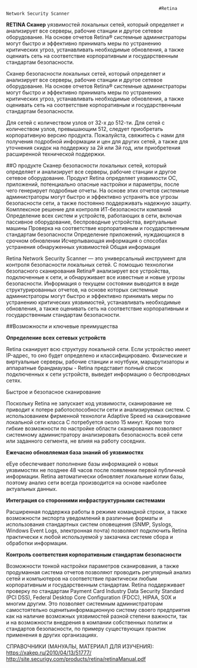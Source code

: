                                                              #Retina Network Security Scanner 

  **RETINA Сканер** уязвимостей локальных сетей, который определяет и анализирует все серверы, рабочие станции и другое сетевое оборудование. На основе отчетов Retina® системные администраторы могут быстро и эффективно принимать меры по устранению критических угроз, устанавливать необходимые обновления, а также оцениать сеть на соответствие корпоративным и государственным стандартам безопасности.

  Сканер безопасности локальных сетей, который определяет и анализирует все серверы, рабочие станции и другое сетевое оборудование. На основе отчетов Retina® системные администраторы могут быстро и эффективно принимать меры по устранению критических угроз, устанавливать необходимые обновления, а также оценивать сеть на соответствие корпоративным и государственным стандартам безопасности.

  Для сетей с количеством узлов от 32-х до 512-ти. Для сетей с количеством узлов, превышающим 512, следует приобретать корпоративную версию продукта. Пожалуйста, свяжитесь с нами для получения подробной информации и цен для других сетей, а также для уточнения скидок на поддержку за 2й или 3й год, или приобретения расширенной технической поддержки.

  ##О продукте
Сканер безопасности локальных сетей, который определяет и анализирует все серверы, рабочие станции и другое сетевое оборудование. Продукт Retina определяет уязвимости ОС, приложений, потенциально опасные настройки и параметры, после чего генерирует подробные отчеты. На основе этих отчетов системные администраторы могут быстро и эффективно устранять все угрозы безопасности сети, а также постоянно поддерживать надежную защиту.
Комплексное решение для контроля ИТ-безопасности компаний
Определение всех систем и устройств, работающих в сети, включая пассивное оборудование, беспроводные устройства, виртуальные машины
Проверка на соответствие корпоративным и государственным стандартам безопасности
Определение приложений, нуждающихся в срочном обновлении
Исчерпывающая информация о способах устранения обнаруженных уязвимостей
Общая информация

  Retina Network Security Scanner — это универсальный инструмент для контроля безопасности локальных сетей. С помощью технологии безопасного сканирования Retina® анализирует все устройства, подключенные к сети, и обнаруживает все известные и новые угрозы безопасности. Информация о текущем состоянии выводится в виде структурированных отчетов, на основе которых системные администраторы могут быстро и эффективно принимать меры по устранению критических уязвимостей, устанавливать необходимые обновления, а также оценивать сеть на соответствие корпоративным и государственным стандартам безопасности.

  ##Возможности и ключевые преимущества

**Определение всех сетевых устройств**

Retina сканирует всю структуру локальной сети. Если устройство имеет IP-адрес, то оно будет определено и классифицировано. Физические и виртуальные серверы, рабочие станции и ноутбуки, маршрутизаторы и аппаратные брандмауэры - Retina представит полный список подключенных к сети устройств, выведет информацию о беспроводных сетях.

Быстрое и безопасное сканирование

Поскольку Retina не запускает код уязвимости, сканирование не приводит к потере работоспособности сети и анализируемых систем. C использованием фирменной технологи Adaptive Speed на сканирование локальной сети класса С потребуется около 15 минут. Кроме того гибкие возможности по настройке области сканирования позволяют системному администратору анализировать безопасность всей сети или заданного сегмента, не влияя на работу соседних.

**Ежечасно обновляемая база знаний об уязвимостях**

eEye обеспечивает пополнение базы информацией о новых уязвимостях не позднее 48 часов после появлении первой публичной информации. Retina автоматически обновляет локальные копии базы, поэтому анализ сети всегда производится на основе наиболее актуальных данных.

**Интеграция со сторонними инфраструктурными системами**

Расширенная поддержка работы в режиме командной строки, а также возможности экспорта уведомлений в различные форматы и использования стандартных систем оповещения (SNMP, Syslogs, Windows Event Logs, электронная почта) позволяют подключить Retina практически к любой используемой у закзачика системе сбора и обработки информации.

**Контроль соответствия корпоративным стандартам безопасности**

Возможности тонкой настройки параметров сканирования, а также продуманная система отчетов позволяют проводить регулярный анализ сетей и компьютеров на соответствие практически любым корпоративным и государственным стандартам. Retina поддерживает проверку по стандартам Payment Card Industry Data Security Standard (PCI DSS), Federal Desktop Core Configuration (FDCC), HIPAA, SOX и многим другим. Это позволяет системным администраторам самостоятельно оценитьинформационную систему своего предприятия как на наличие возможных уязвимостей разной степени важности, так и на возможности внедрения в компании собственных политик и стандартов безопасности, по примеру существующих практик применения в других организациях.



СПРАВОЧНИКИ (МАНУАЛЫ, МАТЕРИАЛ ДЛЯ ИЗУЧЕНИЯ): https://xakep.ru/2010/04/13/51777/ http://site.securigy.com/products/retina/retinaManual.pdf




